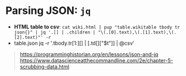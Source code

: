 # Parsing JSON: `jq`

- **HTML table to csv**: `cat wiki.html | pup "table.wikitable tbody tr json{}" | jq '.[] | .children | "\(.[0].text),\(.[1].text),\(.[2].text)"' -r`
- table.json jq -r '.tbody.tr[1:][] | [.td[]["$t"]] | @csv'

> https://programminghistorian.org/en/lessons/json-and-jq
> https://www.datascienceatthecommandline.com/2e/chapter-5-scrubbing-data.html
